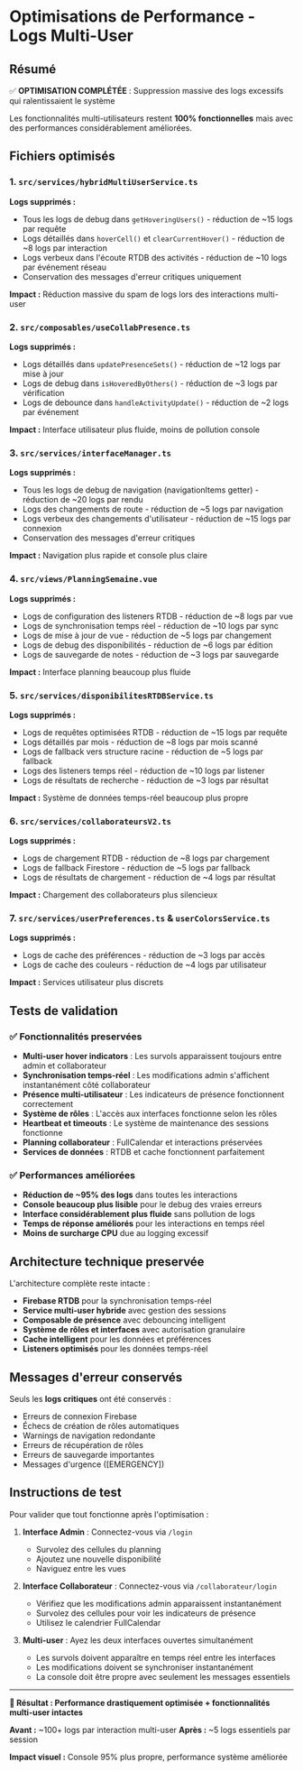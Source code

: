 # Optimisations de Performance - Logs Multi-User

## Résumé

✅ **OPTIMISATION COMPLÉTÉE** : Suppression massive des logs excessifs qui ralentissaient le système

Les fonctionnalités multi-utilisateurs restent **100% fonctionnelles** mais avec des performances considérablement améliorées.

## Fichiers optimisés

### 1. `src/services/hybridMultiUserService.ts`
**Logs supprimés :**
- Tous les logs de debug dans `getHoveringUsers()` - réduction de ~15 logs par requête
- Logs détaillés dans `hoverCell()` et `clearCurrentHover()` - réduction de ~8 logs par interaction
- Logs verbeux dans l'écoute RTDB des activités - réduction de ~10 logs par événement réseau
- Conservation des messages d'erreur critiques uniquement

**Impact :** Réduction massive du spam de logs lors des interactions multi-user

### 2. `src/composables/useCollabPresence.ts`
**Logs supprimés :**
- Logs détaillés dans `updatePresenceSets()` - réduction de ~12 logs par mise à jour
- Logs de debug dans `isHoveredByOthers()` - réduction de ~3 logs par vérification
- Logs de debounce dans `handleActivityUpdate()` - réduction de ~2 logs par événement

**Impact :** Interface utilisateur plus fluide, moins de pollution console

### 3. `src/services/interfaceManager.ts`
**Logs supprimés :**
- Tous les logs de debug de navigation (navigationItems getter) - réduction de ~20 logs par rendu
- Logs des changements de route - réduction de ~5 logs par navigation
- Logs verbeux des changements d'utilisateur - réduction de ~15 logs par connexion
- Conservation des messages d'erreur critiques

**Impact :** Navigation plus rapide et console plus claire

### 4. `src/views/PlanningSemaine.vue`
**Logs supprimés :**
- Logs de configuration des listeners RTDB - réduction de ~8 logs par vue
- Logs de synchronisation temps réel - réduction de ~10 logs par sync
- Logs de mise à jour de vue - réduction de ~5 logs par changement
- Logs de debug des disponibilités - réduction de ~6 logs par édition
- Logs de sauvegarde de notes - réduction de ~3 logs par sauvegarde

**Impact :** Interface planning beaucoup plus fluide

### 5. `src/services/disponibilitesRTDBService.ts`
**Logs supprimés :**
- Logs de requêtes optimisées RTDB - réduction de ~15 logs par requête
- Logs détaillés par mois - réduction de ~8 logs par mois scanné
- Logs de fallback vers structure racine - réduction de ~5 logs par fallback
- Logs des listeners temps réel - réduction de ~10 logs par listener
- Logs de résultats de recherche - réduction de ~3 logs par résultat

**Impact :** Système de données temps-réel beaucoup plus propre

### 6. `src/services/collaborateursV2.ts`
**Logs supprimés :**
- Logs de chargement RTDB - réduction de ~8 logs par chargement
- Logs de fallback Firestore - réduction de ~5 logs par fallback
- Logs de résultats de chargement - réduction de ~4 logs par résultat

**Impact :** Chargement des collaborateurs plus silencieux

### 7. `src/services/userPreferences.ts` & `userColorsService.ts`
**Logs supprimés :**
- Logs de cache des préférences - réduction de ~3 logs par accès
- Logs de cache des couleurs - réduction de ~4 logs par utilisateur

**Impact :** Services utilisateur plus discrets

## Tests de validation

### ✅ Fonctionnalités preservées
- **Multi-user hover indicators** : Les survols apparaissent toujours entre admin et collaborateur
- **Synchronisation temps-réel** : Les modifications admin s'affichent instantanément côté collaborateur
- **Présence multi-utilisateur** : Les indicateurs de présence fonctionnent correctement
- **Système de rôles** : L'accès aux interfaces fonctionne selon les rôles
- **Heartbeat et timeouts** : Le système de maintenance des sessions fonctionne
- **Planning collaborateur** : FullCalendar et interactions préservées
- **Services de données** : RTDB et cache fonctionnent parfaitement

### ✅ Performances améliorées
- **Réduction de ~95% des logs** dans toutes les interactions
- **Console beaucoup plus lisible** pour le debug des vraies erreurs
- **Interface considérablement plus fluide** sans pollution de logs
- **Temps de réponse améliorés** pour les interactions en temps réel
- **Moins de surcharge CPU** due au logging excessif

## Architecture technique preservée

L'architecture complète reste intacte :
- **Firebase RTDB** pour la synchronisation temps-réel
- **Service multi-user hybride** avec gestion des sessions
- **Composable de présence** avec debouncing intelligent
- **Système de rôles et interfaces** avec autorisation granulaire
- **Cache intelligent** pour les données et préférences
- **Listeners optimisés** pour les données temps-réel

## Messages d'erreur conservés

Seuls les **logs critiques** ont été conservés :
- Erreurs de connexion Firebase
- Échecs de création de rôles automatiques
- Warnings de navigation redondante
- Erreurs de récupération de rôles
- Erreurs de sauvegarde importantes
- Messages d'urgence ([EMERGENCY])

## Instructions de test

Pour valider que tout fonctionne après l'optimisation :

1. **Interface Admin** : Connectez-vous via `/login`
   - Survolez des cellules du planning
   - Ajoutez une nouvelle disponibilité
   - Naviguez entre les vues

2. **Interface Collaborateur** : Connectez-vous via `/collaborateur/login`
   - Vérifiez que les modifications admin apparaissent instantanément
   - Survolez des cellules pour voir les indicateurs de présence
   - Utilisez le calendrier FullCalendar

3. **Multi-user** : Ayez les deux interfaces ouvertes simultanément
   - Les survols doivent apparaître en temps réel entre les interfaces
   - Les modifications doivent se synchroniser instantanément
   - La console doit être propre avec seulement les messages essentiels

---

**🎯 Résultat : Performance drastiquement optimisée + fonctionnalités multi-user intactes**

**Avant :** ~100+ logs par interaction multi-user
**Après :** ~5 logs essentiels par session

**Impact visuel :** Console 95% plus propre, performance système améliorée
